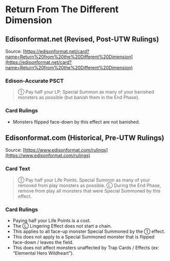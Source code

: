 # Return From The Different Dimension

## Edisonformat.net (Revised, Post-UTW Rulings)

Source: [https://edisonformat.net/card?name=Return%20from%20the%20Different%20Dimension](https://edisonformat.net/card?name=Return%20from%20the%20Different%20Dimension)

### Edison-Accurate PSCT

> ① Pay half your LP; Special Summon as many of your banished monsters as possible (but banish them in the End Phase).

### Card Rulings

*   Monsters flipped face-down by this effect are not banished.


## Edisonformat.com (Historical, Pre-UTW Rulings)

Source: [https://www.edisonformat.com/rulings](https://www.edisonformat.com/rulings)

### Card Text

> ① Pay half your Life Points. Special Summon as many of your removed from play monsters as possible. Ⓛ During the End Phase, remove from play all monsters that were Special Summoned by this effect.

### Card Rulings

*   Paying half your Life Points is a cost.
*   The Ⓛ Lingering Effect does not start a chain.
*   This applies to all face-up monster Special Summoned by the ① effect.
*   This does not apply to a Special Summoned monster that is flipped face-down / leaves the field.
*   This does not affect monsters unaffected by Trap Cards / Effects (ex: “Elemental Hero Wildheart").



